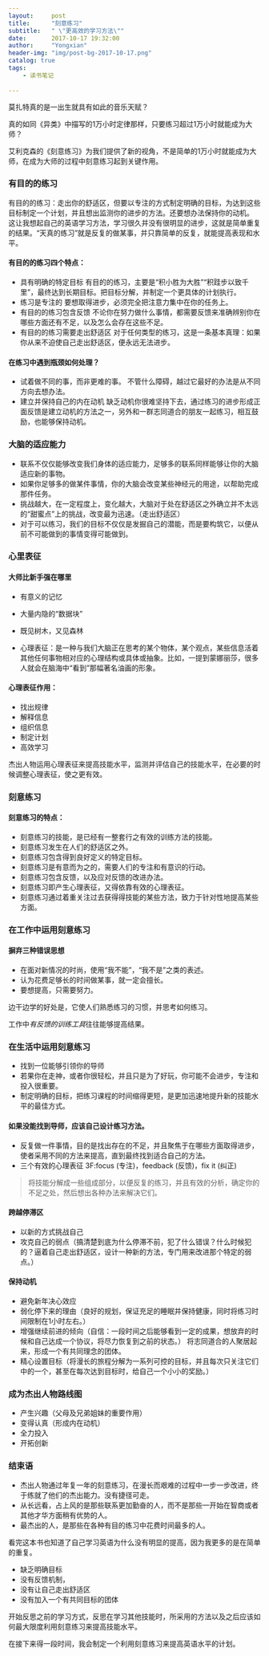 ```yaml
---
layout:     post
title:      "刻意练习"
subtitle:   " \"更高效的学习方法\""
date:       2017-10-17 19:32:00
author:     "Yongxian"
header-img: "img/post-bg-2017-10-17.png"
catalog: true
tags:
    - 读书笔记
    
---
```


莫扎特真的是一出生就具有如此的音乐天赋？

真的如同《异类》中描写的1万小时定律那样，只要练习超过1万小时就能成为大师？

艾利克森的《刻意练习》为我们提供了新的视角，不是简单的1万小时就能成为大师，在成为大师的过程中刻意练习起到关键作用。
### 有目的的练习
有目的的练习：走出你的舒适区，但要以专注的方式制定明确的目标，为达到这些目标制定一个计划，并且想出监测你的进步的方法。还要想办法保持你的动机。
这让我想起自己的英语学习方法，学习很久并没有很明显的进步，这就是简单重复的结果。“天真的练习”就是反复的做某事，并只靠简单的反复，就能提高表现和水平。

#### 有目的的练习四个特点：
- 具有明确的特定目标
有目的的练习，主要是“积小胜为大胜”“积跬步以致千里”，最终达到长期目标。把目标分解，并制定一个更具体的计划执行。
- 练习是专注的
要想取得进步，必须完全把注意力集中在你的任务上。
- 有目的的练习包含反馈
不论你在努力做什么事情，都需要反馈来准确辨别你在哪些方面还有不足，以及怎么会存在这些不足。
- 有目的的练习需要走出舒适区
对于任何类型的练习，这是一条基本真理：如果你从来不迫使自己走出舒适区，便永远无法进步。

#### 在练习中遇到瓶颈如何处理？
- 试着做不同的事，而非更难的事。
不管什么障碍，越过它最好的办法是从不同方向去想办法。
- 建立并保持自己的内在动机
缺乏动机你很难坚持下去，通过练习的进步形成正面反馈是建立动机的方法之一，另外和一群志同道合的朋友一起练习，相互鼓励，也能够保持动机。

### 大脑的适应能力
- 联系不仅仅能够改变我们身体的适应能力，足够多的联系同样能够让你的大脑适应新的事物。
- 如果你足够多的做某件事情，你的大脑会改变某些神经元的用途，以帮助完成那件任务。
- 挑战越大，在一定程度上，变化越大，大脑对于处在舒适区之外确立并不太远的“甜蜜点”上的挑战，改变最为迅速。（走出舒适区）
- 对于可以练习，我们的目标不仅仅是发掘自己的潜能，而是要构筑它，以便从前不可能做到的事情变得可能做到。

### 心里表征
#### 大师比新手强在哪里

 - 有意义的记忆
 - 大量内隐的“数据块”
 - 既见树木，又见森林

- 心理表征：是一种与我们大脑正在思考的某个物体，某个观点，某些信息活着其他任何事物相对应的心理结构或具体或抽象。比如，一提到蒙娜丽莎，很多人就会在脑海中“看到”那幅著名油画的形象。

#### 心理表征作用：

 - 找出规律
 - 解释信息
 - 组织信息
 - 制定计划
 - 高效学习
 
杰出人物运用心理表征来提高技能水平，监测并评估自己的技能水平，在必要的时候调整心理表征，使之更有效。

### 刻意练习
#### 刻意练习的特点：

 - 刻意练习的技能，是已经有一整套行之有效的训练方法的技能。
 - 刻意练习发生在人们的舒适区之外。
 - 刻意练习包含得到良好定义的特定目标。
 - 刻意练习是有意而为之的，需要人们的专注和有意识的行动。
 - 刻意练习包含反馈，以及应对反馈的改进办法。
 - 刻意练习即产生心理表征，又得依靠有效的心理表征。
 - 刻意练习通过着重关注过去获得得技能的某些方法，致力于针对性地提高某些方面。



 
### 在工作中运用刻意练习
#### 摒弃三种错误思想

 - 在面对新情况的时尚，使用“我不能”，“我不是”之类的表述。
 - 认为花费足够长的时间做某事，就一定会擅长。
 - 要想提高，只需要努力。
 
边干边学的好处是，它使人们熟悉练习的习惯，并思考如何练习。

工作中*有反馈的训练工具*往往能够提高结果。

### 在生活中运用刻意练习
- 找到一位能够引领你的导师
- 若果你在走神，或者你很轻松，并且只是为了好玩，你可能不会进步，专注和投入很重要。
- 制定明确的目标，把练习课程的时间缩得更短，是更加迅速地提升新的技能水平的最佳方式。

#### 如果没能找到导师，应该自己设计练习方法。

- 反复做一件事情，目的是找出存在的不足，并且聚焦于在哪些方面取得进步，使者采用不同的方法来提高，直到最终找到适合自己的方法。
- 三个有效的心理表征 3F:focus (专注)，feedback (反馈)，fix it (纠正)

>将技能分解成一些组成部分，以便反复的练习，并且有效的分析，确定你的不足之处，然后想出各种办法来解决它们。

#### 跨越停滞区
- 以新的方式挑战自己
- 攻克自己的弱点（搞清楚到底为什么停滞不前，犯了什么错误？什么时候犯的？逼着自己走出舒适区，设计一种新的方法，专门用来改进那个特定的弱点。）

#### 保持动机
- 避免新年决心效应
- 弱化停下来的理由（良好的规划，保证充足的睡眠并保持健康，同时将练习时间限制在1小时左右。）
- 增强继续前进的倾向（自信：一段时间之后能够看到一定的成果，想放弃的时候和自己达成一个协议，将尽力恢复到之前的状态。）
将志同道合的人聚居起来，形成一个有共同理念的团体。
- 精心设置目标（将漫长的旅程分解为一系列可控的目标，并且每次只关注它们中的一个，甚至在每次达到目标时，给自己一个小小的奖励。）


### 成为杰出人物路线图
- 产生兴趣（父母及兄弟姐妹的重要作用）
- 变得认真（形成内在动机）
- 全力投入
- 开拓创新

### 结束语

- 杰出人物通过年复一年的刻意练习，在漫长而艰难的过程中一步一步改进，终于练就了他们的杰出能力。没有捷径可走。
- 从长远看，占上风的是那些联系更加勤奋的人，而不是那些一开始在智商或者其他才华方面稍有优势的人。
- 最杰出的人，是那些在各种有目的练习中花费时间最多的人。

看完这本书也知道了自己学习英语为什么没有明显的提高，因为我更多的是在简单的重复。

- 缺乏明确目标
- 没有反馈机制，
- 没有让自己走出舒适区
- 没有加入一个有共同目标的团体

开始反思之前的学习方式，反思在学习其他技能时，所采用的方法以及之后应该如何最大限度利用刻意练习来提高技能水平。

在接下来得一段时间，我会制定一个利用刻意练习来提高英语水平的计划。
